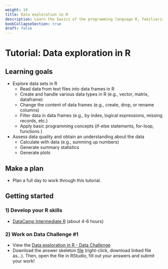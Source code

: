 ```yaml
---
weight: 10
title: Data exploration in R
description: Learn the basics of the programming language R, familiarize yourself with RStudio, and use your skills to explore new datasets.
bookCollapseSection: true
draft: false
---
```


# Tutorial: Data exploration in R

## Learning goals

* Explore data sets in R
  * Read data from text files into data frames in R
  * Create and handle various data types in R (e.g., vector, matrix, dataframe)
  * Change the content of data frames (e.g., create, drop, or rename columns)
  * Filter data in data frames (e.g., by index, logical expressions, missing records, etc.)
  * Apply basic programming concepts (if-else statements, for-loop, functions )
* Assess data quality and obtain an understanding about the data
  * Calculate with data (e.g., summing up numbers)
  * Generate summary statistics
  * Generate plots

## Make a plan
- Plan a full day to work through this tutorial.

<!--* Analyze data (summary statistics, mathematical operations, sort data, plots)-->

## Getting started

### 1) Develop your R skills
* [DataCamp Intermediate R](https://www.datacamp.com/courses/intermediate-r) (about 4-6 hours)

### 2) Work on Data Challenge #1
- View the [Data exploration in R - Data Challenge](intro-to-r.html)
- Download the answer skeleton [file](intro-to-r-skeleton.R) (right-click, download linked file as...). Then, open the file in RStudio, fill out your answers and submit your work!
